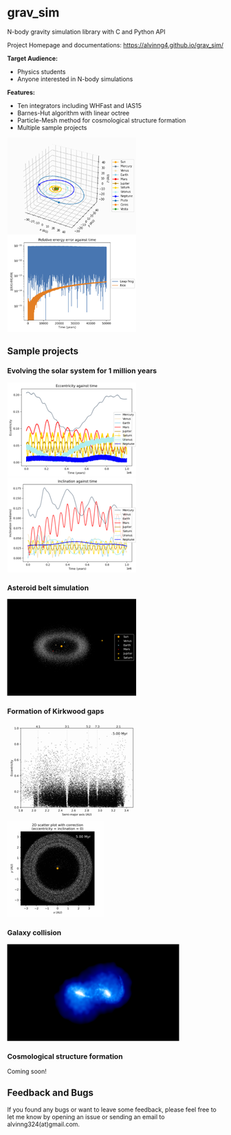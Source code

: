 # grav_sim

N-body gravity simulation library with C and Python API

Project Homepage and documentations: https://alvinng4.github.io/grav_sim/

**Target Audience:**

* Physics students
* Anyone interested in N-body simulations

**Features:**

* Ten integrators including WHFast and IAS15
* Barnes-Hut algorithm with linear octree
* Particle-Mesh method for cosmological structure formation
* Multiple sample projects

<img src="./examples/media/solar_plus_3d.png" alt="Image" width="300">
<img src="./examples/media/rel_energy.png" alt="Image" width="300">

## Sample projects

### Evolving the solar system for 1 million years

<img src="./examples/media/eccentricity.png" alt="Image" width="300">
<img src="./examples/media/inclination.png" alt="Image" width="300">

### Asteroid belt simulation

<img src="./examples/media/asteroid_belt.png" alt="Image" width="300">

### Formation of Kirkwood gaps

<img src="./examples/media/Kirkwood_gap_semi_major_axes.png" alt="Image" width="300">
<img src="./examples/media/Kirkwood_gap_visualization.png" alt="Image" width="225">

### Galaxy collision
<!-- Note: Initial condition is taken from Gadget-2 by Volker Springel.
Visualization is done with gadgetviewer. -->

<img src="./examples/media/galaxy_collision.png" alt="Image" width="400">

### Cosmological structure formation

Coming soon!

## Feedback and Bugs
If you found any bugs or want to leave some feedback, please feel free to let me know by opening an issue or sending an email to alvinng324(at)gmail.com.
